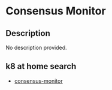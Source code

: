 # Consensus Monitor

## Description

No description provided.

## k8 at home search

- [consensus-monitor](https://nanne.dev/k8s-at-home-search/#/consensus-monitor)
